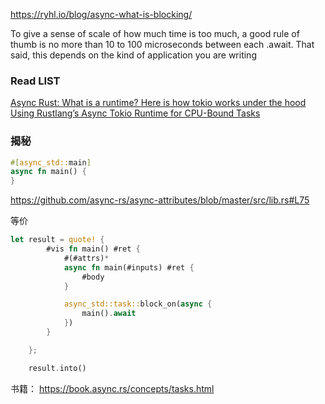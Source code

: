 
https://ryhl.io/blog/async-what-is-blocking/

To give a sense of scale of how much time is too much, a good rule of thumb is no more than 10 to 100 microseconds between each .await. That said, this depends on the kind of application you are writing

### Read LIST

[Async Rust: What is a runtime? Here is how tokio works under the hood](https://kerkour.com/rust-async-await-what-is-a-runtime)
[Using Rustlang’s Async Tokio Runtime for CPU-Bound Tasks](https://thenewstack.io/using-rustlangs-async-tokio-runtime-for-cpu-bound-tasks/)

### 揭秘

~~~rust
#[async_std::main]
async fn main() {
}
~~~
https://github.com/async-rs/async-attributes/blob/master/src/lib.rs#L75

等价
~~~rust
let result = quote! {
        #vis fn main() #ret {
            #(#attrs)*
            async fn main(#inputs) #ret {
                #body
            }

            async_std::task::block_on(async {
                main().await
            })
        }

    };

    result.into()
~~~

书籍： https://book.async.rs/concepts/tasks.html